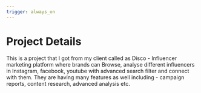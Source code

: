 ```yaml
---
trigger: always_on
---
```


# Project Details

This is a project that I got from my client called as Disco - Influencer marketing platform where brands can Browse, analyse different influencers in Instagram, facebook, youtube with advanced search filter and connect with them. They are having many features as well including - campaign reports, content research, advanced analysis etc.
